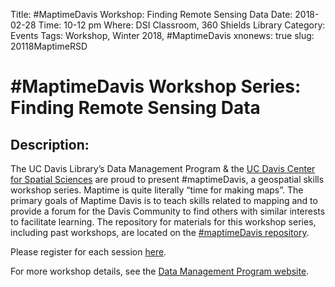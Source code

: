 Title: #MaptimeDavis Workshop: Finding Remote Sensing Data
Date: 2018-02-28
Time: 10-12 pm
Where: DSI Classroom, 360 Shields Library
Category: Events
Tags: Workshop, Winter 2018, #MaptimeDavis
xnonews: true
slug: 20118MaptimeRSD

# #MaptimeDavis Workshop Series: Finding Remote Sensing Data

## Description:
The UC Davis Library’s Data Management Program & the [UC Davis Center for Spatial Sciences](https://spatial.ucdavis.edu/) are proud to present #maptimeDavis, a geospatial skills workshop series.  Maptime is quite literally “time for making maps”.  The primary goals of Maptime Davis is to teach skills related to mapping and to provide a forum for the Davis Community to find others with similar interests to facilitate learning. The repository for materials for this workshop series, including past workshops, are located on the [#maptimeDavis repository](https://github.com/MicheleTobias/MaptimeDavis).

Please register for each session [here](https://forms.library.ucdavis.edu/classes/descriptions.php). 

 For more workshop details, see the [Data Management Program website](https://www.library.ucdavis.edu/service/data-management/data-management-program-workshops-events/).

